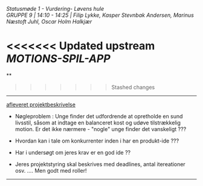 *Statusmøde 1 - Vurdering- Løvens hule*    
*GRUPPE 9 | 14:10 - 14:25 | Filip Lykke, Kasper Stevnbak Andersen, Marinus Næstoft Juhl, Oscar Holm Halkjær*

<<<<<<< Updated upstream
*MOTIONS-SPIL-APP*
=======
**
>>>>>>> Stashed changes

----------------------------------------------------------------------------------

[afleveret projektbeskrivelse](dokument.pdf)

- Nøgleproblem : Unge finder det udfordrende at opretholde en sund livsstil, såsom at indtage en balanceret kost og 
udøve tilstrækkelig motion.
Er det ikke nærmere - "nogle" unge finder det vanskeligt ???

- Hvordan kan i tale om konkurrenter inden i har en produkt-ide ???

- Har i undersøgt om jeres krav er en god ide ??

- Jeres projektstyring skal beskrives med deadlines, antal itereationer osv. .... Men godt med roller!


----------------------------------------------------------------------------------
